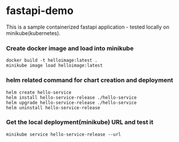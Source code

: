 # fastapi-demo
This is a sample containerized fastapi application - tested locally on minikube(kubernetes).

### Create docker image and load into minikube
```
docker build -t helloimage:latest .
minikube image load helloimage:latest
```

### helm related command for chart creation and deployment
```
helm create hello-service
helm install hello-service-release ./hello-service
helm upgrade hello-service-release ./hello-service
helm uninstall hello-service-release
```

### Get the local deployment(minikube) URL and test it
```
minikube service hello-service-release --url
```